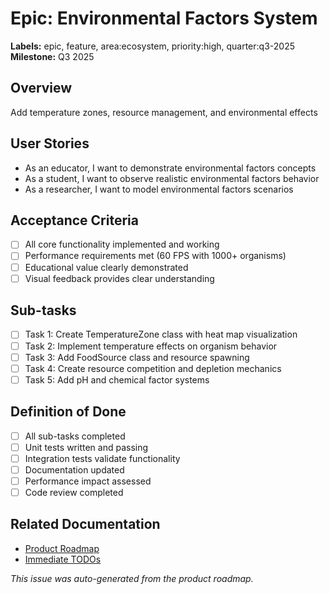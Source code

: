 # Epic: Environmental Factors System

**Labels:** epic, feature, area:ecosystem, priority:high, quarter:q3-2025
**Milestone:** Q3 2025

## Overview
Add temperature zones, resource management, and environmental effects

## User Stories
- As an educator, I want to demonstrate environmental factors concepts
- As a student, I want to observe realistic environmental factors behavior
- As a researcher, I want to model environmental factors scenarios

## Acceptance Criteria
- [ ] All core functionality implemented and working
- [ ] Performance requirements met (60 FPS with 1000+ organisms)
- [ ] Educational value clearly demonstrated
- [ ] Visual feedback provides clear understanding

## Sub-tasks
- [ ] Task 1: Create TemperatureZone class with heat map visualization
- [ ] Task 2: Implement temperature effects on organism behavior
- [ ] Task 3: Add FoodSource class and resource spawning
- [ ] Task 4: Create resource competition and depletion mechanics
- [ ] Task 5: Add pH and chemical factor systems

## Definition of Done
- [ ] All sub-tasks completed
- [ ] Unit tests written and passing
- [ ] Integration tests validate functionality
- [ ] Documentation updated
- [ ] Performance impact assessed
- [ ] Code review completed

## Related Documentation
- [Product Roadmap](../docs/development/PRODUCT_ROADMAP.md)
- [Immediate TODOs](../docs/development/IMMEDIATE_TODOS.md)

*This issue was auto-generated from the product roadmap.*